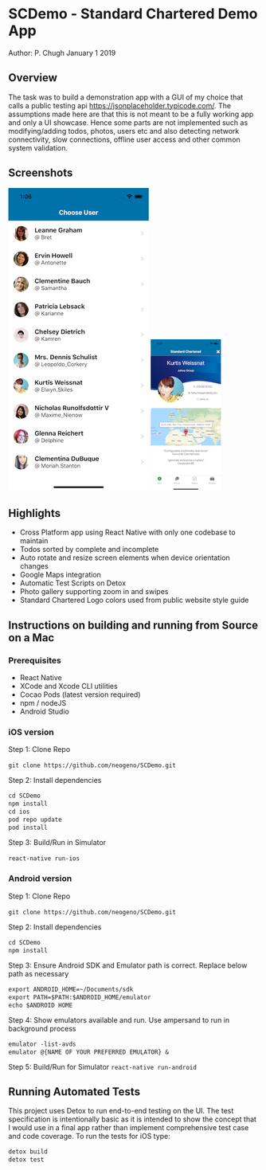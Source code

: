 # SCDemo - Standard Chartered Demo App
Author: P. Chugh January 1 2019

## Overview
The task was to build a demonstration app with a GUI of my choice that calls a public testing api  https://jsonplaceholder.typicode.com/. The assumptions made here are that this is not meant to be a fully working app and only a UI showcase. Hence some parts are not implemented such as modifying/adding todos, photos, users etc and also detecting network connectivity, slow connections, offline user access and other common system validation.
 
## Screenshots

![ios_screenshot_2](/src/images/screenshot2.png )
![ios_screenshot_1](/src/images/screenshot1.png )

## Highlights
* Cross Platform app using React Native with only one codebase to maintain
* Todos sorted by complete and incomplete
* Auto rotate and resize screen elements when device orientation changes
* Google Maps integration
* Automatic Test Scripts on Detox
* Photo gallery supporting zoom in and swipes
* Standard Chartered Logo colors used from public website style guide

## Instructions on building and running from Source on a Mac

### Prerequisites
* React Native
* XCode and Xcode CLI utilities
* Cocao Pods (latest version required)
* npm / nodeJS
* Android Studio

### iOS version

Step 1: Clone Repo

``git clone https://github.com/neogeno/SCDemo.git``

Step 2: Install dependencies

```
cd SCDemo
npm install
cd ios
pod repo update
pod install
```

Step 3: Build/Run in Simulator

``react-native run-ios``

### Android version

Step 1: Clone Repo

``git clone https://github.com/neogeno/SCDemo.git``

Step 2: Install dependencies

```
cd SCDemo
npm install
```

Step 3: Ensure Android SDK and Emulator path is correct. Replace below path as necessary
```
export ANDROID_HOME=~/Documents/sdk
export PATH=$PATH:$ANDROID_HOME/emulator
echo $ANDROID HOME
```

Step 4: Show emulators available and run. Use ampersand to run in background process
```
emulator -list-avds
emulator @{NAME OF YOUR PREFERRED EMULATOR} &
```

Step 5: Build/Run for Simulator
``react-native run-android``

## Running Automated Tests

This project uses Detox to run end-to-end testing on the UI. The test specification is intentionally basic as it is intended to show the concept that I would use in a final app rather than implement comprehensive test case and code coverage. To run the tests for iOS type:

```
detox build
detox test
```



